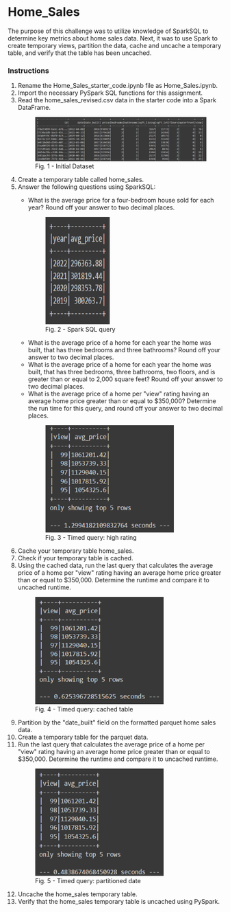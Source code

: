 # Home_Sales

<p>The purpose of this challenge was to utilize knowledge of SparkSQL to determine key metrics about home sales data. Next, it was to use Spark to create temporary views, partition the data, cache and uncache a temporary table, and verify that the table has been uncached.</p>

<h3>Instructions</h3>
<ol>
<li>Rename the Home_Sales_starter_code.ipynb file as Home_Sales.ipynb.</li>
<li>Import the necessary PySpark SQL functions for this assignment.</li>
<li>Read the home_sales_revised.csv data in the starter code into a Spark DataFrame.</li>
<figure>
    <img src="./images/home_sales.png">
    <figcaption>Fig. 1 - Initial Dataset</figcaption>
</figure>
<li>Create a temporary table called home_sales.</li>
<li>Answer the following questions using SparkSQL:</li>
    <ul>
    <li>What is the average price for a four-bedroom house sold for each year? Round off your answer to two decimal places.</li>
    <figure>
        <img src="./images/avg_price_4bed.png" style="width: 150px; height: 250px"><br />
        <figcaption>Fig. 2 - Spark SQL query</figcaption>
    </figure>
    <li>What is the average price of a home for each year the home was built, that has three bedrooms and three bathrooms? Round off your answer to two decimal places.</li>
    <li>What is the average price of a home for each year the home was built, that has three bedrooms, three bathrooms, two floors, and is greater than or equal to 2,000 square feet? Round off your answer to two decimal places.</li>
    <li>What is the average price of a home per "view" rating having an average home price greater than or equal to $350,000? Determine the run time for this query, and round off your answer to two decimal places.</li>
    <figure>
        <img src="./images/home_over350_initial.png" style="width: 300px; height: 250px"><br />
        <figcaption>Fig. 3 - Timed query: high rating</figcaption>
    </figure>
    </ul>
<li>Cache your temporary table home_sales.</li>
<li>Check if your temporary table is cached.</li>
<li>Using the cached data, run the last query that calculates the average price of a home per "view" rating having an average home price greater than or equal to $350,000. Determine the runtime and compare it to uncached runtime.</li>
<figure>
    <img src="./images/home_over350_cached.png" style="width: 300px; height: 250px"><br />
    <figcaption>Fig. 4 - Timed query: cached table</figcaption>
</figure>
<li>Partition by the "date_built" field on the formatted parquet home sales data.</li>
<li>Create a temporary table for the parquet data.</li>
<li>Run the last query that calculates the average price of a home per "view" rating having an average home price greater than or equal to $350,000. Determine the runtime and compare it to uncached runtime.</li>
<figure>
    <img src="./images/home_over350_partitioned.png" style="width: 300px; height: 250px"><br />
    <figcaption>Fig. 5 - Timed query: partitioned date</figcaption>
</figure>
<li>Uncache the home_sales temporary table.</li>
<li>Verify that the home_sales temporary table is uncached using PySpark.</li>
</ol>